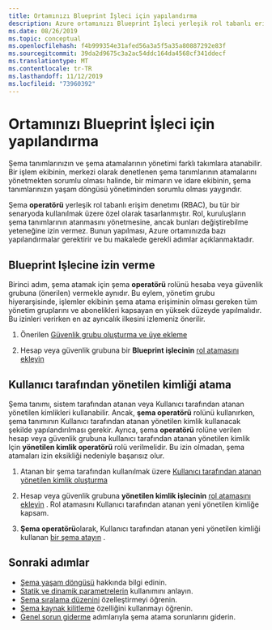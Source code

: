 ```yaml
---
title: Ortamınızı Blueprint İşleci için yapılandırma
description: Azure ortamınızı Blueprint Işleci yerleşik rol tabanlı erişim denetimi (RBAC) rolüyle kullanılmak üzere nasıl yapılandıracağınızı öğrenin.
ms.date: 08/26/2019
ms.topic: conceptual
ms.openlocfilehash: f4b999354e31afed56a3a5f5a35a80887292e83f
ms.sourcegitcommit: 39da2d9675c3a2ac54ddc164da4568cf341ddecf
ms.translationtype: MT
ms.contentlocale: tr-TR
ms.lasthandoff: 11/12/2019
ms.locfileid: "73960392"
---
```

# <a name="configure-your-environment-for-a-blueprint-operator"></a>Ortamınızı Blueprint İşleci için yapılandırma

Şema tanımlarınızın ve şema atamalarının yönetimi farklı takımlara atanabilir. Bir işlem ekibinin, merkezi olarak denetlenen şema tanımlarının atamalarını yönetmekten sorumlu olması halinde, bir mimarın ve idare ekibinin, şema tanımlarınızın yaşam döngüsü yönetiminden sorumlu olması yaygındır.

Şema **operatörü** yerleşik rol tabanlı erişim denetımı (RBAC), bu tür bir senaryoda kullanılmak üzere özel olarak tasarlanmıştır. Rol, kuruluşların şema tanımlarının atanmasını yönetmesine, ancak bunları değiştirebilme yeteneğine izin vermez. Bunun yapılması, Azure ortamınızda bazı yapılandırmalar gerektirir ve bu makalede gerekli adımlar açıklanmaktadır.

## <a name="grant-permission-to-the-blueprint-operator"></a>Blueprint Işlecine izin verme

Birinci adım, şema atamak için şema **operatörü** rolünü hesaba veya güvenlik grubuna (önerilen) vermekle aynıdır. Bu eylem, yönetim grubu hiyerarşisinde, işlemler ekibinin şema atama erişiminin olması gereken tüm yönetim gruplarını ve abonelikleri kapsayan en yüksek düzeyde yapılmalıdır. Bu izinleri verirken en az ayrıcalık ilkesini izlemeniz önerilir.

1. Önerilen [Güvenlik grubu oluşturma ve üye ekleme](../../../active-directory/fundamentals/active-directory-groups-create-azure-portal.md)

1. Hesap veya güvenlik grubuna bir **Blueprint işlecinin** [rol atamasını ekleyin](../../../role-based-access-control/role-assignments-portal.md#add-a-role-assignment)

## <a name="user-assign-managed-identity"></a>Kullanıcı tarafından yönetilen kimliği atama

Şema tanımı, sistem tarafından atanan veya Kullanıcı tarafından atanan yönetilen kimlikleri kullanabilir. Ancak, **şema operatörü** rolünü kullanırken, şema tanımının Kullanıcı tarafından atanan yönetilen kimlik kullanacak şekilde yapılandırılması gerekir. Ayrıca, şema **operatörü** rolüne verilen hesap veya güvenlik grubuna kullanıcı tarafından atanan yönetilen kimlik Için **yönetilen kimlik operatörü** rolü verilmelidir. Bu izin olmadan, şema atamaları izin eksikliği nedeniyle başarısız olur.

1. Atanan bir şema tarafından kullanılmak üzere [Kullanıcı tarafından atanan yönetilen kimlik oluşturma](../../../active-directory/managed-identities-azure-resources/how-to-manage-ua-identity-portal.md#create-a-user-assigned-managed-identity)

1. Hesap veya güvenlik grubuna **yönetilen kimlik işlecinin** [rol atamasını ekleyin](../../../role-based-access-control/role-assignments-portal.md#add-a-role-assignment) . Rol atamasını Kullanıcı tarafından atanan yeni yönetilen kimliğe kapsam.

1. **Şema operatörü**olarak, Kullanıcı tarafından atanan yeni yönetilen kimliği kullanan [bir şema atayın](../create-blueprint-portal.md#assign-a-blueprint) .

## <a name="next-steps"></a>Sonraki adımlar

- [Şema yaşam döngüsü](../concepts/lifecycle.md) hakkında bilgi edinin.
- [Statik ve dinamik parametrelerin](../concepts/parameters.md) kullanımını anlayın.
- [Şema sıralama düzenini](../concepts/sequencing-order.md) özelleştirmeyi öğrenin.
- [Şema kaynak kilitleme](../concepts/resource-locking.md) özelliğini kullanmayı öğrenin.
- [Genel sorun giderme](../troubleshoot/general.md) adımlarıyla şema atama sorunlarını giderin.